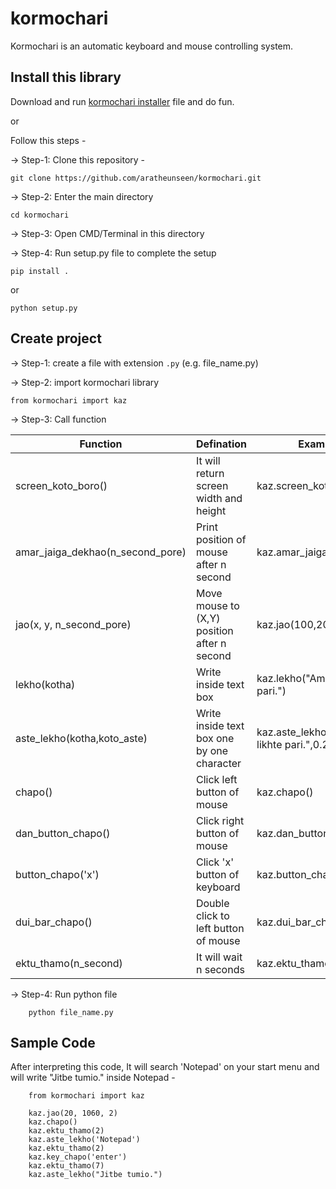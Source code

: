 # kormochari
Kormochari is an automatic keyboard and mouse controlling system.

## Install this library
Download and run [kormochari installer](https://github.com/aratheunseen/kormochari/blob/installer/kc-installer.bat "download") file and do fun.

or

Follow this steps -

-> Step-1: Clone this repository -

    git clone https://github.com/aratheunseen/kormochari.git
    
-> Step-2: Enter the main directory

    cd kormochari

-> Step-3: Open CMD/Terminal in this directory

-> Step-4: Run setup.py file to complete the setup

    pip install .
    
  or
    
    python setup.py
    
 
## Create project
-> Step-1: create a file with extension `.py` (e.g. file_name.py)

-> Step-2: import kormochari library

    from kormochari import kaz
    
-> Step-3: Call function

| Function | Defination | Example |
| -----   | ----- | ----- |
| screen_koto_boro() | It will return screen width and height   | kaz.screen_koto_boro() |
| amar_jaiga_dekhao(n_second_pore) | Print position of mouse after n second   | kaz.amar_jaiga_dekhao(5) |
| jao(x, y, n_second_pore) | Move mouse to (X,Y) position after n second   | kaz.jao(100,203,5) |
| lekho(kotha) | Write inside text box | kaz.lekho("Ami ekai likhte pari.") |
| aste_lekho(kotha,koto_aste) | Write inside text box one by one character | kaz.aste_lekho("Ami asteo likhte pari.",0.25) |
| chapo() | Click left button of mouse | kaz.chapo() |
| dan_button_chapo() | Click right button of mouse  | kaz.dan_button_chapo() |
| button_chapo('x') | Click 'x' button of keyboard  | kaz.button_chapo('enter') |
| dui_bar_chapo() | Double click to left button of mouse  | kaz.dui_bar_chapo() |
| ektu_thamo(n_second) | It will wait n seconds  | kaz.ektu_thamo(2) |

-> Step-4: Run python file

        python file_name.py
        
        
## Sample Code
After interpreting this code, It will search 'Notepad' on your start menu and will write "Jitbe tumio." inside Notepad -
        
        from kormochari import kaz

        kaz.jao(20, 1060, 2)
        kaz.chapo()
        kaz.ektu_thamo(2)
        kaz.aste_lekho('Notepad')
        kaz.ektu_thamo(2)
        kaz.key_chapo('enter')
        kaz.ektu_thamo(7)
        kaz.aste_lekho("Jitbe tumio.")
